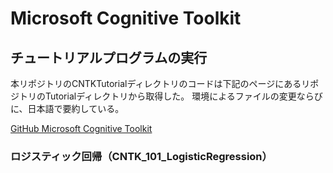 # Microsoft Cognitive Toolkit

## チュートリアルプログラムの実行
本リポジトリのCNTKTutorialディレクトリのコードは下記のページにあるリポジトリのTutorialディレクトリから取得した。
環境によるファイルの変更ならびに、日本語で要約している。

[GitHub Microsoft Cognitive Toolkit](https://github.com/Microsoft/CNTK)

### ロジスティック回帰（CNTK_101_LogisticRegression）
